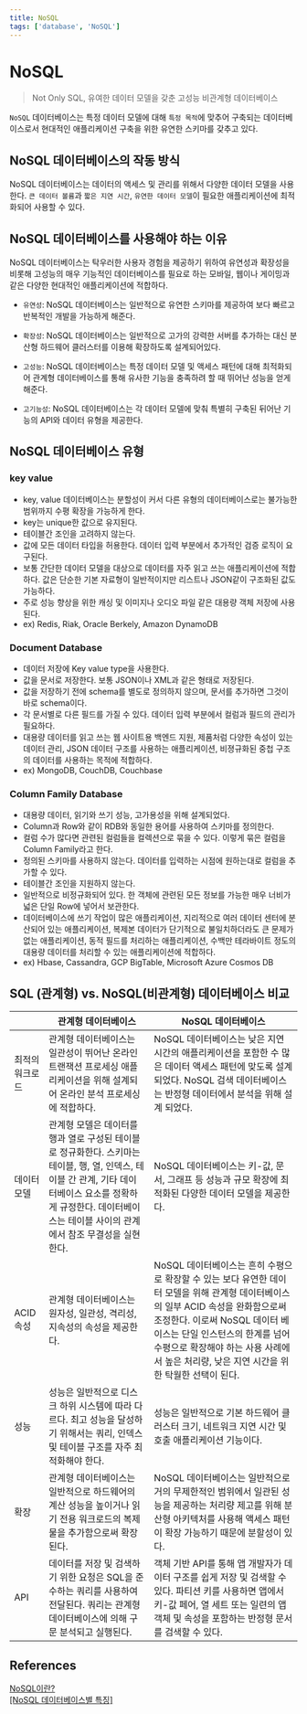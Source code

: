 ```yaml
---
title: NoSQL
tags: ['database', 'NoSQL']
---
```


# NoSQL

> Not Only SQL, 유여한 데이터 모델을 갖춘 고성능 비관계형 데이터베이스

`NoSQL` 데이터베이스는 특정 데이터 모델에 대해 `특정 목적`에 맞추어 구축되는 데이터베이스로서 현대적인 애플리케이션 구축을 위한 유연한 스키마를 갖추고 있다.

## NoSQL 데이터베이스의 작동 방식

NoSQL 데이터베이스는 데이터의 액세스 및 관리를 위해서 다양한 데이터 모델을 사용한다. `큰 데이터 볼륨`과 `짧은 지연 시간`, `유연한 데이터 모델`이 필요한 애플리케이션에 최적화되어 사용할 수 있다. 

## NoSQL 데이터베이스를 사용해야 하는 이유

NoSQL 데이터베이스는 탁우러한 사용자 경험을 제공하기 위하여 유연성과 확장성을 비롯해 고성능의 매우 기능적인 데이터베이스를 필요로 하는 모바일, 웹이나 게이밍과 같은 다양한 현대적인 애플리케이션에 적합하다.

* `유연성`: NoSQL 데이터베이스는 일반적으로 유연한 스키마를 제공하여 보다 빠르고 반복적인 개발을 가능하게 해준다.

* `확장성`: NoSQL 데이터베이스는 일반적으로 고가의 강력한 서버를 추가하는 대신 분산형 하드웨어 클러스터를 이용해 확장하도록 설계되어있다.

* `고성능`: NoSQL 데이터베이스는 특정 데이터 모델 및 액세스 패턴에 대해 최적화되어 관계형 데이터베이스를 통해 유사한 기능을 충족하려 할 때 뛰어난 성능을 얻게 해준다.

* `고기능성`: NoSQL 데이터베이스는 각 데이터 모델에 맞춰 특별히 구축된 뒤어난 기능의 API와 데이터 유형을 제공한다.

## NoSQL 데이터베이스 유형

### key value

 * key, value 데이터베이스는 분할성이 커서 다른 유형의 데이터베이스로는 불가능한 범위까지 수평 확장을 가능하게 한다.  
 * key는 unique한 값으로 유지된다.
 * 테이블간 조인을 고려하지 않는다.
 * 값에 모든 데이터 타입을 허용한다. 데이터 입력 부분에서 추가적인 검증 로직이 요구된다.
 * 보통 간단한 데이터 모델을 대상으로 데이터를 자주 읽고 쓰는 애플리케이션에 적합하다. 값은 단순한 기본 자료형이 일반적이지만 리스트나 JSON같이 구조화된 값도 가능하다.
 * 주로 성능 향상을 위한 캐싱 및 이미지나 오디오 파일 같은 대용량 객체 저장에 사용된다.
 * ex) Redis, Riak, Oracle Berkely, Amazon DynamoDB

### Document Database

 * 데이터 저장에 Key value type을 사용한다.
 * 값을 문서로 저장한다. 보통 JSON이나 XML과 같은 형태로 저장된다.
 * 값을 저장하기 전에 schema를 별도로 정의하지 않으며, 문서를 추가하면 그것이 바로 schema이다.
 * 각 문서별로 다른 필드를 가질 수 있다. 데이터 입력 부분에서 컬럼과 필드의 관리가 필요하다.
 * 대용량 데이터를 읽고 쓰는 웹 사이트용 백엔드 지원, 제품처럼 다양한 속성이 있는 데이터 관리, JSON 데이터 구조를 사용하는 애플리케이션, 비졍규화된 중첩 구조의 데이터를 사용하는 목적에 적합하다.
 * ex) MongoDB, CouchDB, Couchbase

### Column Family Database

 * 대용량 데이터, 읽기와 쓰기 성능, 고가용성을 위해 설계되었다. 
 * Column과 Row와 같이 RDB와 동일한 용어를 사용하여 스키마를 정의한다.
 * 컬럼 수가 많다면 관련된 컬럼들을 컬렉션으로 묶을 수 있다. 이렇게 묶은 컬럼을 Column Family라고 한다.
 * 정의된 스키마를 사용하지 않는다. 데이터를 입력하는 시점에 원하는대로 컬럼을 추가할 수 있다.
 * 테이블간 조인을 지원하지 않는다.
 * 일반적으로 비정규화되어 있다. 한 객체에 관련된 모든 정보를 가능한 매우 너비가 넓은 단일 Row에 넣어서 보관한다.
 * 데이터베이스에 쓰기 작업이 많은 애플리케이션, 지리적으로 여러 데이터 센터에 분산되어 있는 애플리케이션, 복제본 데이터가 단기적으로 불일치하더라도 큰 문제가 없는 애플리케이션, 동적 필드를 처리하는 애플리케이션, 수백만 테라바이트 정도의 대용량 데이터를 처리할 수 있는 애플리케이션에 적합하다.
 * ex) Hbase, Cassandra, GCP BigTable, Microsoft Azure Cosmos DB

## SQL (관계형) vs. NoSQL(비관계형) 데이터베이스 비교

||관계형 데이터베이스|NoSQL 데이터베이스|
|---|---|---|
|최적의 워크로드|관계형 데이터베이스는 일관성이 뛰어난 온라인 트랜잭션 프로세싱 애플리케이션을 위해 설계되어 온라인 분석 프로세싱에 적합하다.|NoSQL 데이터베이스는 낮은 지연 시간의 애플리케이션을 포함한 수 많은 데이터 액세스 패턴에 맞도록 설계되었다. NoSQL 검색 데이터베이스는 반정형 데이터에서 분석을 위해 설계 되었다.|
|데이터 모델|관계형 모델은 데이터를 행과 열로 구성된 테이블로 정규화한다. 스키마는 테이블, 행, 열, 인덱스, 테이블 간 관계, 기타 데이터베이스 요소를 정확하게 규정한다. 데이터베이스는 테이블 사이의 관계에서 참조 무결성을 실현한다.|NoSQL 데이터베이스는 키-값, 문서, 그래프 등 성능과 규모 확장에 최적화된 다양한 데이터 모델을 제공한다.|
|ACID 속성|관계형 데이터베이스는 원자성, 일관성, 격리성, 지속성의 속성을 제공한다.|NoSQL 데이터베이스는 흔히 수평으로 확장할 수 있는 보다 유연한 데이터 모델을 위해 관계형 데이터베이스의 일부 ACID 속성을 완화함으로써 조정한다. 이로써 NoSQL 데이터 베이스는 단일 인스턴스의 한계를 넘어 수평으로 확장해야 하는 사용 사례에서 높은 처리량, 낮은 지연 시간을 위한 탁월한 선택이 된다.|
|성능|성능은 일반적으로 디스크 하위 시스템에 따라 다르다. 최고 성능을 달성하기 위해서는 쿼리, 인덱스 및 테이블 구조를 자주 최적화해야 한다.|성능은 일반적으로 기본 하드웨어 클러스터 크기, 네트워크 지연 시간 및 호출 애플리케이션 기능이다.|
|확장|관계형 데이터베이스는 일반적으로 하드웨어의 계산 성능을 높이거나 읽기 전용 워크로드의 복제물을 추가함으로써 확장된다.|NoSQL 데이터베이스는 일반적으로 거의 무제한적인 범위에서 일관된 성능을 제공하는 처리량 제고를 위해 분산형 아키텍처를 사용해 액세스 패턴이 확장 가능하기 때문에 분할성이 있다.|
|API|데이터를 저장 및 검색하기 위한 요청은 SQL을 준수하는 쿼리를 사용하여 전달된다. 쿼리는 관계형 데이터베이스에 의해 구문 분석되고 실행된다.|객체 기반 API를 통해 앱 개발자가 데이터 구조를 쉽게 저장 및 검색할 수 있다. 파티션 키를 사용하면 앱에서 키-값 페어, 열 세트 또는 일련의 앱 객체 및 속성을 포함하는 반정형 문서를 검색할 수 있다.|

## References

[NoSQL이란?](https://aws.amazon.com/ko/nosql/)<br>
[[NoSQL 데이터베이스별 특징]](https://jaemunbro.medium.com/nosql-%EB%8D%B0%EC%9D%B4%ED%84%B0%EB%B2%A0%EC%9D%B4%EC%8A%A4-%ED%8A%B9%EC%84%B1-%EB%B9%84%EA%B5%90-c9abe1b2838c)

<TagLinks />